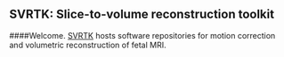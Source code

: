 ## SVRTK: Slice-to-volume reconstruction toolkit

####Welcome. [SVRTK](https://github.com/SVRTK) hosts software repositories for motion correction and volumetric reconstruction of fetal MRI.
